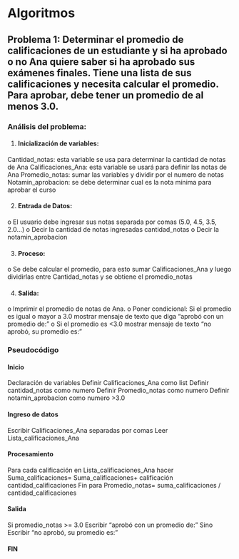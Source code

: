 # Algoritmos 

## Problema 1: Determinar el promedio de calificaciones de un estudiante y si ha aprobado o no Ana quiere saber si ha aprobado sus exámenes finales. Tiene una lista de sus calificaciones y necesita calcular el promedio. Para aprobar, debe tener un promedio de al menos 3.0.

### Análisis del problema: 
1.	#### Inicialización de variables: 
Cantidad_notas: esta variable se usa para determinar la cantidad de notas de Ana 
Calificaciones_Ana: esta variable se usará para definir las notas de Ana 
Promedio_notas: sumar las variables y dividir por el numero de notas 
Notamin_aprobacion: se debe determinar cual es la nota mínima para aprobar el curso

2.	#### Entrada de Datos: 
o	El usuario debe ingresar sus notas separada por comas (5.0, 4.5, 3.5, 2.0...)
o	Decir la cantidad de notas ingresadas cantidad_notas
o	Decir la notamin_aprobacion 

3.	#### Proceso: 
o	Se debe calcular el promedio, para esto sumar Calificaciones_Ana y luego dividirlas entre Cantidad_notas y se obtiene el promedio_notas  

4.	#### Salida: 
o	Imprimir el promedio de notas de Ana. 
o	Poner condicional: Si el promedio es igual o mayor a 3.0 mostrar mensaje de texto que diga “aprobó con un promedio de:”
o	Si el promedio es <3.0 mostrar mensaje de texto “no aprobó, su promedio es:”

### Pseudocódigo 
#### Inicio 
Declaración de variables
Definir Calificaciones_Ana como list
Definir cantidad_notas como numero
Definir Promedio_notas como numero
Definir notamin_aprobacion como numero >3.0

#### Ingreso de datos
Escribir Calificaciones_Ana separadas por comas 
Leer Lista_calificaciones_Ana

#### Procesamiento 
Para cada calificación en Lista_calificaciones_Ana hacer Suma_calificaciones= Suma_calificaciones+ calificación  cantidad_calificaciones
 Fin para  Promedio_notas= suma_calificaciones / cantidad_calificaciones 

#### Salida
Si promedio_notas >= 3.0 
      Escribir “aprobó con un promedio de:” 
Sino 
      Escribir “no aprobó, su promedio es:”
#### FIN 
